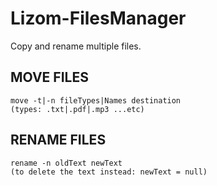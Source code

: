 # Lizom-FilesManager
Copy and rename multiple files.

## MOVE FILES
    move -t|-n fileTypes|Names destination
    (types: .txt|.pdf|.mp3 ...etc)
## RENAME FILES
    rename -n oldText newText
    (to delete the text instead: newText = null)
